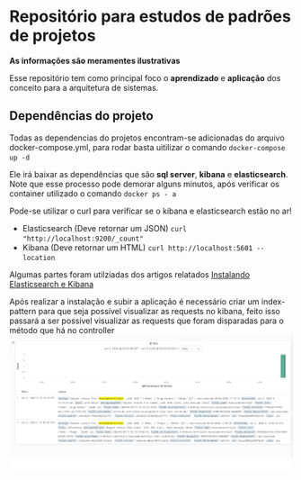 # Repositório para estudos de padrões de projetos

**As informações são meramentes ilustrativas**

Esse repositório tem como principal foco o **aprendizado** e **aplicação** dos conceito para a arquitetura de sistemas.

## Dependências do projeto
Todas as dependencias do projetos encontram-se adicionadas do arquivo docker-compose.yml, para rodar basta uitilizar o comando
  `docker-compose up -d`

Ele irá baixar as dependências que são **sql server**, **kibana** e **elasticsearch**.
Note que esse processo pode demorar alguns minutos, após verificar os container utilizado o comando
  `docker ps - a`

Pode-se utilizar o curl para verificar se o kibana e elasticsearch estão no ar!
 - Elasticsearch (Deve retornar um JSON)
  `curl "http://localhost:9200/_count"`
 - Kibana (Deve retornar um HTML)
  `curl http://localhost:5601 --location`

Algumas partes foram utilziadas dos artigos relatados [Instalando Elasticsearch e Kibana](https://docs.swiftybeaver.com/article/33-install-elasticsearch-kibana-via-docker)

Após realizar a instalação e subir a aplicação é necessário criar um index-pattern para que seja possível visualizar as requests no kibana, feito isso passará a ser possível visualizar as requests que foram disparadas para o método que há no controller
![Kibana messages](https://github.com/thiagocoppi/ArchStudy/blob/master/images/messages.jpg)
